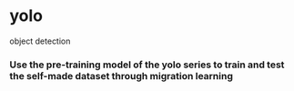 # yolo
object detection
### Use the pre-training model of the yolo series to train and test the self-made dataset through migration learning
